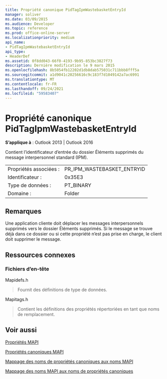 ```yaml
---
title: Propriété canonique PidTagIpmWastebasketEntryId
manager: soliver
ms.date: 03/09/2015
ms.audience: Developer
ms.topic: reference
ms.prod: office-online-server
ms.localizationpriority: medium
api_name:
- PidTagIpmWastebasketEntryId
api_type:
- HeaderDef
ms.assetid: 0f8dd043-66f0-4193-9b95-853bc3827f73
description: Dernière modification le 9 mars 2015
ms.openlocfilehash: 8b5054fb12202d1db8dab575031c711bbb8fff5a
ms.sourcegitcommit: a1d9041c20256616c9c183f7d1049142a7ac6991
ms.translationtype: MT
ms.contentlocale: fr-FR
ms.lasthandoff: 09/24/2021
ms.locfileid: "59583407"
---
```

# <a name="pidtagipmwastebasketentryid-canonical-property"></a>Propriété canonique PidTagIpmWastebasketEntryId

  
  
**S’applique à** : Outlook 2013 | Outlook 2016 
  
Contient l’identificateur d’entrée du dossier Éléments supprimés du message interpersonnel standard (IPM). 
  
|||
|:-----|:-----|
|Propriétés associées :  <br/> |PR_IPM_WASTEBASKET_ENTRYID  <br/> |
|Identificateur :  <br/> |0x35E3  <br/> |
|Type de données :  <br/> |PT_BINARY  <br/> |
|Domaine :  <br/> |Folder  <br/> |
   
## <a name="remarks"></a>Remarques

Une application cliente doit déplacer les messages interpersonnels supprimés vers le dossier Éléments supprimés. Si le message se trouve déjà dans ce dossier ou si cette propriété n’est pas prise en charge, le client doit supprimer le message. 
  
## <a name="related-resources"></a>Ressources connexes

### <a name="header-files"></a>Fichiers d’en-tête

Mapidefs.h
  
> Fournit des définitions de type de données.
    
Mapitags.h
  
> Contient les définitions des propriétés répertoriées en tant que noms de remplacement.
    
## <a name="see-also"></a>Voir aussi



[Propriétés MAPI](mapi-properties.md)
  
[Propriétés canoniques MAPI](mapi-canonical-properties.md)
  
[Mappage des noms de propriétés canoniques aux noms MAPI](mapping-canonical-property-names-to-mapi-names.md)
  
[Mappage des noms MAPI aux noms de propriétés canoniques](mapping-mapi-names-to-canonical-property-names.md)


